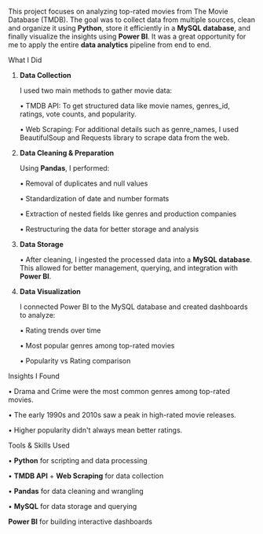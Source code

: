 This project focuses on analyzing top-rated movies from The Movie Database (TMDB). The goal was to collect data from multiple sources, clean and organize it using **Python**, store it efficiently in a **MySQL database**, and finally visualize the insights using **Power BI**. It was a great opportunity for me to apply the entire **data analytics** pipeline from end to end.

What I Did

1. **Data Collection**

    I used two main methods to gather movie data:

    • TMDB API: To get structured data like movie names, genres_id, ratings, vote counts, and popularity.

    • Web Scraping: For additional details such as genre_names, I used BeautifulSoup and Requests library to scrape data from the web.

2. **Data Cleaning & Preparation**

    Using **Pandas**, I performed:

    • Removal of duplicates and null values

    • Standardization of date and number formats

    • Extraction of nested fields like genres and production companies

    • Restructuring the data for better storage and analysis

3. **Data Storage**

    • After cleaning, I ingested the processed data into a **MySQL database**. This allowed for better management, querying, and integration with **Power BI**.

4. **Data Visualization**

    I connected Power BI to the MySQL database and created dashboards to analyze:

    • Rating trends over time

    • Most popular genres among top-rated movies

    • Popularity vs Rating comparison

Insights I Found

  • Drama and Crime were the most common genres among top-rated movies.

  • The early 1990s and 2010s saw a peak in high-rated movie releases.

  • Higher popularity didn't always mean better ratings.

Tools & Skills Used

  • **Python** for scripting and data processing

  • **TMDB API** + **Web Scraping** for data collection

  • **Pandas** for data cleaning and wrangling

  • **MySQL** for data storage and querying

**Power BI** for building interactive dashboards
